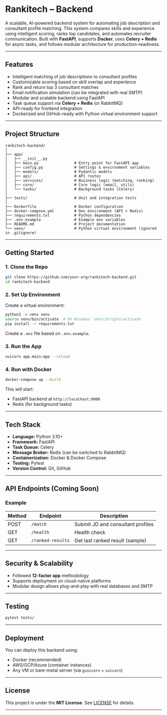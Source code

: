 

# Rankitech – Backend

A scalable, AI-powered backend system for automating job description and consultant profile matching. This system compares skills and experience using intelligent scoring, ranks top candidates, and automates recruiter communication. Built with **FastAPI**, supports **Docker**, uses **Celery + Redis** for async tasks, and follows modular architecture for production-readiness.

---

## Features

* Intelligent matching of job descriptions to consultant profiles
* Customizable scoring based on skill overlap and experience
* Rank and return top 3 consultant matches
* Email notification simulation (can be integrated with real SMTP)
* Modular and scalable backend using FastAPI
* Task queue support via **Celery + Redis** (or RabbitMQ)
* API-ready for frontend integration
* Dockerized and GitHub-ready with Python virtual environment support

---

## Project Structure

```
rankitech-backend/
│
├── app/
│   ├── __init__.py
│   ├── main.py                # Entry point for FastAPI app
│   ├── config.py              # Settings & environment variables
│   ├── models/                # Pydantic models
│   ├── api/                   # API routes
│   ├── services/              # Business logic (matching, ranking)
│   ├── core/                  # Core logic (email, utils)
│   └── tasks/                 # Background tasks (Celery)
│
├── tests/                     # Unit and integration tests
│
├── Dockerfile                 # Docker configuration
├── docker-compose.yml         # Dev environment (API + Redis)
├── requirements.txt           # Python dependencies
├── .env.example               # Example env variables
├── README.md                  # Project documentation
└── venv/                      # Python virtual environment (ignored in .gitignore)
```

---

## Getting Started

### 1. Clone the Repo

```bash
git clone https://github.com/your-org/rankitech-backend.git
cd rankitech-backend
```

### 2. Set Up Environment

Create a virtual environment:

```bash
python3 -m venv venv
source venv/bin/activate  # On Windows: venv\Scripts\activate
pip install -r requirements.txt
```

Create a `.env` file based on `.env.example`.

### 3. Run the App

```bash
uvicorn app.main:app --reload
```

### 4. Run with Docker

```bash
docker-compose up --build
```

This will start:

* FastAPI backend at `http://localhost:8000`
* Redis (for background tasks)

---

## Tech Stack

* **Language:** Python 3.10+
* **Framework:** FastAPI
* **Task Queue:** Celery
* **Message Broker:** Redis (can be switched to RabbitMQ)
* **Containerization:** Docker & Docker Compose
* **Testing:** Pytest
* **Version Control:** Git, GitHub

---

## API Endpoints (Coming Soon)

### Example

| Method | Endpoint          | Description                       |
| ------ | ----------------- | --------------------------------- |
| POST   | `/match`          | Submit JD and consultant profiles |
| GET    | `/health`         | Health check                      |
| GET    | `/ranked-results` | Get last ranked result (sample)   |

---

## Security & Scalability

* Followed **12-factor app** methodology
* Supports deployment on cloud-native platforms
* Modular design allows plug-and-play with real databases and SMTP

---

## Testing

```bash
pytest tests/
```

---

## Deployment

You can deploy this backend using:

* Docker (recommended)
* AWS/GCP/Azure (container instances)
* Any VM or bare-metal server (via `gunicorn` + `uvicorn`)

---

## License

This project is under the **MIT License**. See [LICENSE](LICENSE) for details.

---



